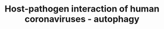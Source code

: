 ---
annotations:
- type: Pathway Ontology
  value: disease pathway
- type: Pathway Ontology
  value: autophagy pathway
- type: Disease Ontology
  value: severe acute respiratory syndrome
- type: Disease Ontology
  value: viral infectious disease
authors:
- Fehrhart
- AlexanderPico
- Egonw
- Khanspers
- Mkutmon
- Eweitz
communities:
- COVID19
description: This pathway describes the induction and modulation of the human autophagy
  system during human coronavirus infection. The information is based on the review
  of Fung and Liu [10.1146/annurev-micro-020518-115759]. Autophagy is usually a stress
  mediated defense mechanism and can protect against pathogen infection. On the other
  hand it is known from several viruses that they can hijack the cellular autophagy
  system for proliferation [10.1074/jbc.M306124200]. For human coronaviruses it is
  presumed that coronaviruses stimulate the initiation of autophagy due to infection
  initiated stress for which PIK3R4 (VPS15), PIK3C3 (VPS34) and BECN1 (beclin1) are
  key proteins. Additionally, nsp6 (and nsp567 from other virus species than SARS-CoV)
  inhibit maturation of autolysosomes. Nsp6 is involved in the formation of double
  membrane vesicles and therefore has side effects on the formation of normal cellular
  vesicles [10.4161/auto.29309].
last-edited: 2021-05-08
organisms:
- Homo sapiens
redirect_from:
- /index.php/Pathway:WP4863
- /instance/WP4863
schema-jsonld:
- '@context': https://schema.org/
  '@id': https://wikipathways.github.io/pathways/WP4863.html
  '@type': Dataset
  creator:
    '@type': Organization
    name: WikiPathways
  description: This pathway describes the induction and modulation of the human autophagy
    system during human coronavirus infection. The information is based on the review
    of Fung and Liu [10.1146/annurev-micro-020518-115759]. Autophagy is usually a
    stress mediated defense mechanism and can protect against pathogen infection.
    On the other hand it is known from several viruses that they can hijack the cellular
    autophagy system for proliferation [10.1074/jbc.M306124200]. For human coronaviruses
    it is presumed that coronaviruses stimulate the initiation of autophagy due to
    infection initiated stress for which PIK3R4 (VPS15), PIK3C3 (VPS34) and BECN1
    (beclin1) are key proteins. Additionally, nsp6 (and nsp567 from other virus species
    than SARS-CoV) inhibit maturation of autolysosomes. Nsp6 is involved in the formation
    of double membrane vesicles and therefore has side effects on the formation of
    normal cellular vesicles [10.4161/auto.29309].
  keywords:
  - ATG3
  - PE
  - PIK3R4
  - ULK1
  - ATG4A
  - MTOR
  - ATG7
  - LC3
  - ATG13
  - nsp6
  - WIPI1
  - BECN1
  - RB1CC1
  - ZFYVE1
  - nsp567
  - ATG5
  - ATG12
  - ATG16L1
  - ULK2
  - ATG16L2
  - initiation
  - autophagy
  - ATG10
  - PIK3C3
  - complex
  license: CC0
  name: Host-pathogen interaction of human coronaviruses - autophagy
seo: CreativeWork
title: Host-pathogen interaction of human coronaviruses - autophagy
wpid: WP4863
---